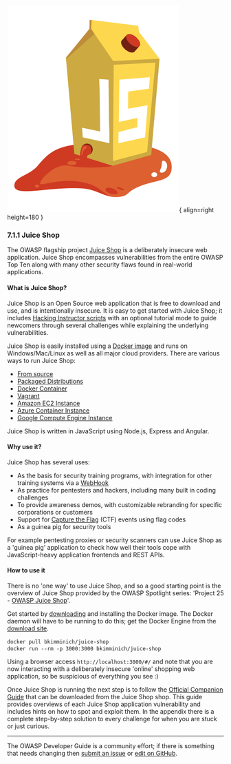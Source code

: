 ![Juice Shop logo](../../assets/images/logos/juiceshop.png "OWASP Juice Shop"){ align=right height=180 }

### 7.1.1 Juice Shop

The OWASP flagship project [Juice Shop][juice] is a deliberately insecure web application.
Juice Shop encompasses vulnerabilities from the entire OWASP Top Ten
along with many other security flaws found in real-world applications.

#### What is Juice Shop?

Juice Shop is an Open Source web application that is free to download and use, and is intentionally insecure.
It is easy to get started with Juice Shop; it includes [Hacking Instructor scripts][juicetutorial]
with an optional tutorial mode to guide newcomers through several challenges
while explaining the underlying vulnerabilities.

Juice Shop is easily installed using a [Docker image][juicedocker]
and runs on Windows/Mac/Linux as well as all major cloud providers.
There are various ways to run Juice Shop:

* [From source](https://hub.docker.com/r/bkimminich/juice-shop#from-sources)
* [Packaged Distributions](https://hub.docker.com/r/bkimminich/juice-shop#packaged-distributions)
* [Docker Container](https://hub.docker.com/r/bkimminich/juice-shop#docker-container)
* [Vagrant](https://hub.docker.com/r/bkimminich/juice-shop#vagrant)
* [Amazon EC2 Instance](https://hub.docker.com/r/bkimminich/juice-shop#amazon-ec2-instance)
* [Azure Container Instance](https://hub.docker.com/r/bkimminich/juice-shop#azure-container-instance)
* [Google Compute Engine Instance](https://hub.docker.com/r/bkimminich/juice-shop#google-compute-engine-instance)

Juice Shop is written in JavaScript using Node.js, Express and Angular.

#### Why use it?

Juice Shop has several uses:

* As the basis for security training programs, with integration for other training systems via a [WebHook][webhook]
* As practice for pentesters and hackers, including many built in coding challenges
* To provide awareness demos, with customizable rebranding for specific corporations or customers
* Support for [Capture the Flag][juicectf] (CTF) events using flag codes
* As a guinea pig for security tools

For example pentesting proxies or security scanners can use Juice Shop as a 'guinea pig' application
to check how well their tools cope with JavaScript-heavy application frontends and REST APIs.

#### How to use it

There is no 'one way' to use Juice Shop, and so a good starting point is the overview of Juice Shop
provided by the OWASP Spotlight series: 'Project 25 - [OWASP Juice Shop][spotlight25]'.

Get started by [downloading][juicedocker] and installing the Docker image.
The Docker daemon will have to be running to do this; get the Docker Engine from the [download site][dockerinstall].

```text
docker pull bkimminich/juice-shop
docker run --rm -p 3000:3000 bkimminich/juice-shop
```

Using a browser access `http://localhost:3000/#/` and note that you are now interacting with a deliberately insecure
'online' shopping web application, so be suspicious of everything you see :)

Once Juice Shop is running the next step is to follow the [Official Companion Guide][juiceguide]
that can be downloaded from the Juice Shop shop.
This guide provides overviews of each Juice Shop application vulnerability
and includes hints on how to spot and exploit them.
In the appendix there is a complete step-by-step solution to every challenge for when you are stuck or just curious.

----

The OWASP Developer Guide is a community effort; if there is something that needs changing
then [submit an issue][issue090101] or [edit on GitHub][edit090101].

[dockerinstall]: https://docs.docker.com/engine/install/
[edit090101]: https://github.com/OWASP/DevGuide/blob/main/docs/07-training-education/01-vulnerable-apps/01-juice-shop.md
[issue090101]: https://github.com/OWASP/DevGuide/issues/new?labels=enhancement&template=request.md&title=Update:%2007-training-education/01-vulnerable-apps/01-juice-shop
[juice]: https://owasp.org/www-project-juice-shop/
[juicectf]: https://owasp.org/www-project-juice-shop/#div-ctf
[juicedocker]: https://hub.docker.com/r/bkimminich/juice-shop
[juiceguide]: https://owasp.org/www-project-juice-shop/#div-ecosystem
[juicetutorial]: https://owasp.org/www-project-juice-shop/#div-learning
[webhook]: https://pwning.owasp-juice.shop/companion-guide/latest/part4/integration.html#_challenge_solution_webhook
[spotlight25]: https://youtu.be/--50rE76EeA
